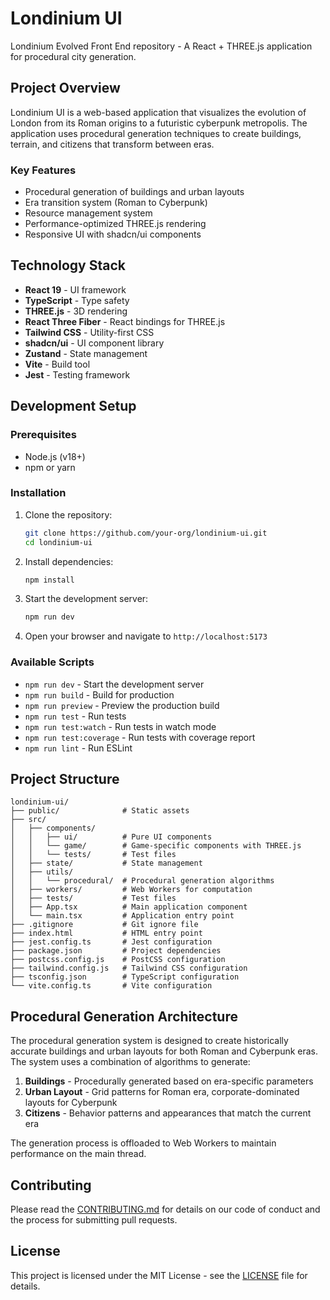 # Londinium UI

Londinium Evolved Front End repository - A React + THREE.js application for procedural city generation.

## Project Overview

Londinium UI is a web-based application that visualizes the evolution of London from its Roman origins to a futuristic cyberpunk metropolis. The application uses procedural generation techniques to create buildings, terrain, and citizens that transform between eras.

### Key Features

- Procedural generation of buildings and urban layouts
- Era transition system (Roman to Cyberpunk)
- Resource management system
- Performance-optimized THREE.js rendering
- Responsive UI with shadcn/ui components

## Technology Stack

- **React 19** - UI framework
- **TypeScript** - Type safety
- **THREE.js** - 3D rendering
- **React Three Fiber** - React bindings for THREE.js
- **Tailwind CSS** - Utility-first CSS
- **shadcn/ui** - UI component library
- **Zustand** - State management
- **Vite** - Build tool
- **Jest** - Testing framework

## Development Setup

### Prerequisites

- Node.js (v18+)
- npm or yarn

### Installation

1. Clone the repository:

   ```bash
   git clone https://github.com/your-org/londinium-ui.git
   cd londinium-ui
   ```

2. Install dependencies:

   ```bash
   npm install
   ```

3. Start the development server:

   ```bash
   npm run dev
   ```

4. Open your browser and navigate to `http://localhost:5173`

### Available Scripts

- `npm run dev` - Start the development server
- `npm run build` - Build for production
- `npm run preview` - Preview the production build
- `npm run test` - Run tests
- `npm run test:watch` - Run tests in watch mode
- `npm run test:coverage` - Run tests with coverage report
- `npm run lint` - Run ESLint

## Project Structure

```
londinium-ui/
├── public/              # Static assets
├── src/
│   ├── components/
│   │   ├── ui/          # Pure UI components
│   │   └── game/        # Game-specific components with THREE.js
│   │   └── tests/       # Test files
│   ├── state/           # State management
│   ├── utils/
│   │   └── procedural/  # Procedural generation algorithms
│   ├── workers/         # Web Workers for computation
│   ├── tests/           # Test files
│   ├── App.tsx          # Main application component
│   └── main.tsx         # Application entry point
├── .gitignore           # Git ignore file
├── index.html           # HTML entry point
├── jest.config.ts       # Jest configuration
├── package.json         # Project dependencies
├── postcss.config.js    # PostCSS configuration
├── tailwind.config.js   # Tailwind CSS configuration
├── tsconfig.json        # TypeScript configuration
└── vite.config.ts       # Vite configuration
```

## Procedural Generation Architecture

The procedural generation system is designed to create historically accurate buildings and urban layouts for both Roman and Cyberpunk eras. The system uses a combination of algorithms to generate:

1. **Buildings** - Procedurally generated based on era-specific parameters
2. **Urban Layout** - Grid patterns for Roman era, corporate-dominated layouts for Cyberpunk
3. **Citizens** - Behavior patterns and appearances that match the current era

The generation process is offloaded to Web Workers to maintain performance on the main thread.

## Contributing

Please read the [CONTRIBUTING.md](CONTRIBUTING.md) for details on our code of conduct and the process for submitting pull requests.

## License

This project is licensed under the MIT License - see the [LICENSE](LICENSE) file for details.
